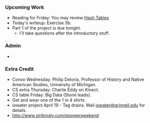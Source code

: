 ### Upcoming Work

* Reading for Friday: You may review [Hash Tables](../readings/hash-tables.html)
* Today's writeup: Exercise 3b.  
* Part 1 of the project is due tonight.
    * I'll take questions after the introductory stuff.

### Admin

* 

### Extra Credit

* Convo Wednesday: Philip Deloria, Professor of History and Native American 
  Studies, University of Michigan.
* CS extra Thursday: Charlie Eddy on Kinect.
* CS table Friday: Big Data (Stone leads).
* Get and wear one of the 1 in 4 shirts.
* Iowater project April 19 - Tag drains.  Mail iowater@grinnell.edu for details.
* <http://www.strikingly.com/pioneerweekend>
